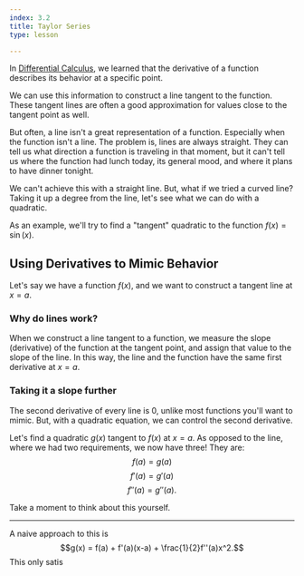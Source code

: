 ```yaml
---
index: 3.2
title: Taylor Series
type: lesson

---
```


In [Differential Calculus](/learn/calculus/differential), we learned that the derivative of a function describes its behavior at a specific point.

We can use this information to construct a line tangent to the function. These tangent lines are often a good approximation for values close to the tangent point as well.

But often, a line isn't a great representation of a function. Especially when the function isn't a line. The problem is, lines are always straight. They can tell us what direction a function is traveling in that moment, but it can't tell us where the function  had lunch today, its general mood, and where it plans to have dinner tonight.

We can't achieve this with a straight line. But, what if we tried a curved line? Taking it up a degree from the line, let's see what we can do with a quadratic.

As an example, we'll try to find a "tangent" quadratic to the  function $f(x) = \sin(x).$

## Using Derivatives to Mimic Behavior

Let's say we have a function $f(x)$, and we want to construct a tangent line at $x=a$.

### Why do lines work?
When we construct a line tangent to a function, we measure the slope (derivative) of the function at the tangent point, and assign that value to the slope of the line. In this way, the line and the function have the same first derivative at $x=a$.
### Taking it a slope further
The second derivative of every line is 0, unlike most functions you'll want to mimic. But, with a quadratic equation, we can control the second derivative.

Let's find a quadratic $g(x)$ tangent to $f(x)$ at $x=a$.
As opposed to the line, where we had two requirements, we now have three!
They are: 
$$f(a)=g(a)$$ $$f'(a)=g'(a)$$ $$f''(a)=g''(a).$$

Take a moment to think about this yourself.

---

A naive  approach to this is
$$g(x) = f(a) + f'(a)(x-a) + \frac{1}{2}f''(a)x^2.$$ 
This only satis
<!--stackedit_data:
eyJoaXN0b3J5IjpbLTc3Mjg3NDU1OCwxNjU5MzQyMjI3LC0xOD
c0NDg5ODU0LDczNDMyNzM0OSwtMTAyNzY2ODU5LC0yNDU2MjYx
MDAsLTE3MDgyNDAwMzksNDg3ODU5OTE5LDM2NjgzMjA3NCw2OD
c5NDY4OTgsMTgyOTk5NTAxLDE4MTI0NjAwMzUsLTExODY4MTk1
MTMsLTE3MTM3NDA1NjEsLTExNzk2NDk3MzcsLTI3Mjc4NDg5NC
wxMTc4ODU4MjEsLTk5NTY5Mjk3MywtMTE3NDEwMDYzNV19
-->